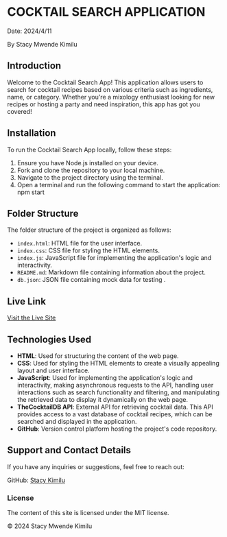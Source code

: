 # COCKTAIL SEARCH APPLICATION

Date: 2024/4/11

By Stacy Mwende Kimilu

## Introduction
Welcome to the Cocktail Search App! This application allows users to search for cocktail recipes based on various criteria such as ingredients, name, or category. Whether you're a mixology enthusiast looking for new recipes or hosting a party and need inspiration, this app has got you covered!

## Installation

To run the Cocktail Search App locally, follow these steps:

1. Ensure you have Node.js installed on your device.
2. Fork and clone the repository to your local machine.
3. Navigate to the project directory using the terminal.
4. Open a terminal and run the following command to start the application: npm start


## Folder Structure
The folder structure of the project is organized as follows:

- `index.html`: HTML file for the user interface.
- `index.css`: CSS file for styling the HTML elements.
- `index.js`: JavaScript file for implementing the application's logic and interactivity.
- `README.md`: Markdown file containing information about the project.
- `db.json`: JSON file containing mock data for testing .

## Live Link

[Visit the Live Site](https://github.com/stacykimilu/Phase-1-Project-)

## Technologies Used

- **HTML**: Used for structuring the content of the web page.
- **CSS**: Used for styling the HTML elements to create a visually appealing layout and user interface.
- **JavaScript**: Used for implementing the application's logic and interactivity, making asynchronous requests to the API, handling user interactions such as search functionality and filtering, and manipulating the retrieved data to display it dynamically on the web page.
- **TheCocktailDB API**: External API for retrieving cocktail data. This API provides access to a vast database of cocktail recipes, which can be searched and displayed in the application.
- **GitHub**: Version control platform hosting the project's code repository.

## Support and Contact Details

If you have any inquiries or suggestions, feel free to reach out:

GitHub: [Stacy Kimilu](https://github.com/stacykimilu)
### License
The content of this site is licensed under the MIT license.

© 2024 Stacy Mwende Kimilu
